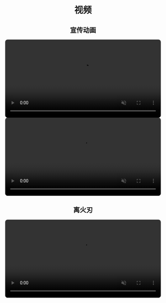 <style>
video{
    border-radius:8px;
}
</style>
<div align=center>

# 视频
## 宣传动画
<video muted="muted" autoplay="true" loop="loop"  src="/videos/kv-video.webm" width="100%"></video>
<video muted="muted" autoplay="true" loop="loop"  src="https://static.vaeal.com/valfans/kv-bgvideo.mpeg" width="100%"></video>

## 离火刃
<video muted="muted" autoplay="true" loop="loop"  src="https://static.vaeal.com/valfans/sec5-vd1.mpeg" width="100%"></video>
</div>

